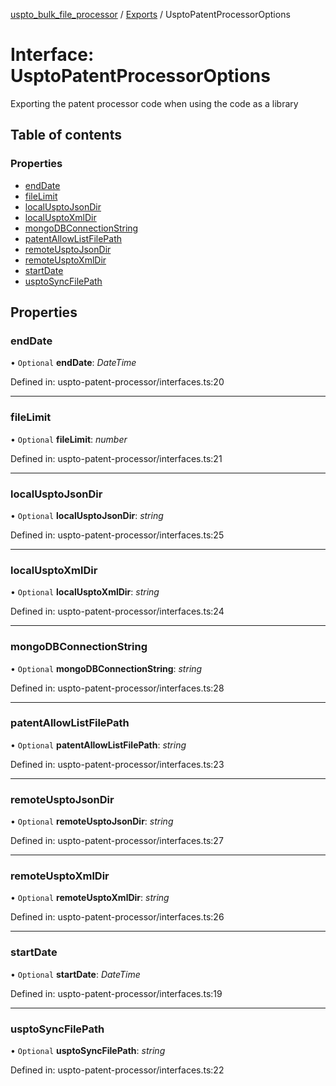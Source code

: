 [uspto_bulk_file_processor](../README.md) / [Exports](../modules.md) / UsptoPatentProcessorOptions

# Interface: UsptoPatentProcessorOptions

Exporting the patent processor code when using the code as a library

## Table of contents

### Properties

- [endDate](usptopatentprocessoroptions.md#enddate)
- [fileLimit](usptopatentprocessoroptions.md#filelimit)
- [localUsptoJsonDir](usptopatentprocessoroptions.md#localusptojsondir)
- [localUsptoXmlDir](usptopatentprocessoroptions.md#localusptoxmldir)
- [mongoDBConnectionString](usptopatentprocessoroptions.md#mongodbconnectionstring)
- [patentAllowListFilePath](usptopatentprocessoroptions.md#patentallowlistfilepath)
- [remoteUsptoJsonDir](usptopatentprocessoroptions.md#remoteusptojsondir)
- [remoteUsptoXmlDir](usptopatentprocessoroptions.md#remoteusptoxmldir)
- [startDate](usptopatentprocessoroptions.md#startdate)
- [usptoSyncFilePath](usptopatentprocessoroptions.md#usptosyncfilepath)

## Properties

### endDate

• `Optional` **endDate**: *DateTime*

Defined in: uspto-patent-processor/interfaces.ts:20

___

### fileLimit

• `Optional` **fileLimit**: *number*

Defined in: uspto-patent-processor/interfaces.ts:21

___

### localUsptoJsonDir

• `Optional` **localUsptoJsonDir**: *string*

Defined in: uspto-patent-processor/interfaces.ts:25

___

### localUsptoXmlDir

• `Optional` **localUsptoXmlDir**: *string*

Defined in: uspto-patent-processor/interfaces.ts:24

___

### mongoDBConnectionString

• `Optional` **mongoDBConnectionString**: *string*

Defined in: uspto-patent-processor/interfaces.ts:28

___

### patentAllowListFilePath

• `Optional` **patentAllowListFilePath**: *string*

Defined in: uspto-patent-processor/interfaces.ts:23

___

### remoteUsptoJsonDir

• `Optional` **remoteUsptoJsonDir**: *string*

Defined in: uspto-patent-processor/interfaces.ts:27

___

### remoteUsptoXmlDir

• `Optional` **remoteUsptoXmlDir**: *string*

Defined in: uspto-patent-processor/interfaces.ts:26

___

### startDate

• `Optional` **startDate**: *DateTime*

Defined in: uspto-patent-processor/interfaces.ts:19

___

### usptoSyncFilePath

• `Optional` **usptoSyncFilePath**: *string*

Defined in: uspto-patent-processor/interfaces.ts:22
